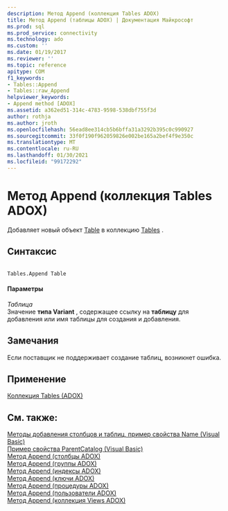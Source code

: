 ```yaml
---
description: Метод Append (коллекция Tables ADOX)
title: Метод Append (таблицы ADOX) | Документация Майкрософт
ms.prod: sql
ms.prod_service: connectivity
ms.technology: ado
ms.custom: ''
ms.date: 01/19/2017
ms.reviewer: ''
ms.topic: reference
apitype: COM
f1_keywords:
- Tables::Append
- Tables::raw_Append
helpviewer_keywords:
- Append method [ADOX]
ms.assetid: a362ed51-314c-4783-9598-538dbf755f3d
author: rothja
ms.author: jroth
ms.openlocfilehash: 56ead8ee314cb5b6bffa31a3292b395c0c990927
ms.sourcegitcommit: 33f0f190f962059826e002be165a2bef4f9e350c
ms.translationtype: MT
ms.contentlocale: ru-RU
ms.lasthandoff: 01/30/2021
ms.locfileid: "99172292"
---
```

# <a name="append-method-adox-tables"></a>Метод Append (коллекция Tables ADOX)
Добавляет новый объект [Table](./table-object-adox.md) в коллекцию [Tables](./tables-collection-adox.md) .  
  
## <a name="syntax"></a>Синтаксис  
  
```  
  
Tables.Append Table  
```  
  
#### <a name="parameters"></a>Параметры  
 *Таблица*  
 Значение **типа Variant** , содержащее ссылку на **таблицу** для добавления или имя таблицы для создания и добавления.  
  
## <a name="remarks"></a>Замечания  
 Если поставщик не поддерживает создание таблиц, возникнет ошибка.  
  
## <a name="applies-to"></a>Применение  
 [Коллекция Tables (ADOX)](./tables-collection-adox.md)  
  
## <a name="see-also"></a>См. также:  
 [Методы добавления столбцов и таблиц, пример свойства Name (Visual Basic)](./columns-and-tables-append-methods-name-property-example-vb.md)   
 [Пример свойства ParentCatalog (Visual Basic)](./parentcatalog-property-example-vb.md)   
 [Метод Append (столбцы ADOX)](./append-method-adox-columns.md)   
 [Метод Append (группы ADOX)](./append-method-adox-groups.md)   
 [Метод Append (индексы ADOX)](./append-method-adox-indexes.md)   
 [Метод Append (ключи ADOX)](./append-method-adox-keys.md)   
 [Метод Append (процедуры ADOX)](./append-method-adox-procedures.md)   
 [Метод Append (пользователи ADOX)](./append-method-adox-users.md)   
 [Метод Append (коллекция Views ADOX)](./append-method-adox-views.md)